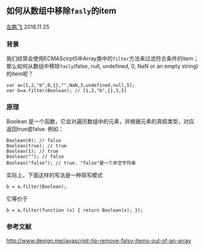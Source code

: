 
## 如何从数组中移除`fasly`的item

[左鹏飞](https://github.com/zuopf769) 2018.11.25

### 背景

我们经常会使用ECMAScirpt5中Array类中的`filter`方法来过滤符合条件的item；那么如何从数组中移除`fasly`(false, null, undefined, 0, NaN or an empty string)的item呢？

```
var a=[1,2,"b",0,{},"",NaN,3,undefined,null,5];
var b=a.filter(Boolean); // [1,2,"b",{},3,5]
```


### 原理

Boolean 是一个函数，它会对遍历数组中的元素，并根据元素的真假类型，对应返回true或false.
例如：

```
Boolean(0); // false
Boolean(true); // true
Boolean(1); // true
Boolean(""); // false
Boolean("false"); // true. "false"是一个非空字符串
```

实际上，下面这样的写法是一种简写模式

```
b = a.filter(Boolean);
```

它等价于

```
b = a.filter(function (x) { return Boolean(x); });
```

### 参考文献

http://www.devign.me/javascript-tip-remove-falsy-items-out-of-an-array
